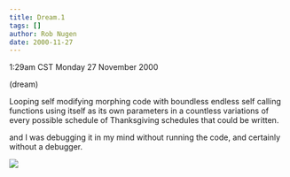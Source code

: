 ```yaml
---
title: Dream.1
tags: []
author: Rob Nugen
date: 2000-11-27
---
```


<title>dream: coding nightmare</title>
<p class=date>1:29am CST Monday 27 November 2000
<p class=note>(dream)

<p class=dream>Looping self modifying morphing code with boundless
endless self calling functions using itself as its own parameters in a
countless variations of every possible schedule of Thanksgiving
schedules that could be written.

<p class=dream>and I was debugging it in my mind without running the
code, and certainly without a debugger.

<p><img src='/images/rob/wL-ROB.gif'>



